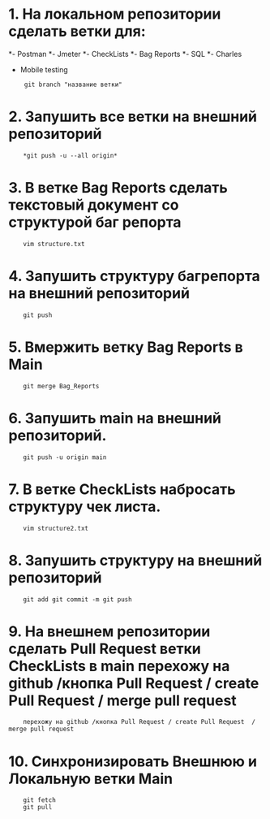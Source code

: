 # 1. На локальном репозитории сделать ветки для:
*- Postman 
*- Jmeter
*- CheckLists
*- Bag Reports
*- SQL
*- Charles
- Mobile testing

       git branch "название ветки"

# 2. Запушить все ветки на внешний репозиторий 

        *git push -u --all origin*

# 3. В ветке Bag Reports сделать текстовый документ со структурой баг репорта 

        vim structure.txt

# 4. Запушить структуру багрепорта на внешний репозиторий 
        
        git push 
        
# 5. Вмержить ветку Bag Reports в Main
    
        git merge Bag_Reports
    
# 6. Запушить main на внешний репозиторий.
        
        git push -u origin main
# 7. В ветке CheckLists набросать структуру чек листа. 
        
        vim structure2.txt
        
# 8. Запушить структуру на внешний репозиторий 
        
        git add git commit -m git push
        
# 9. На внешнем репозитории сделать Pull Request ветки CheckLists в main перехожу на github /кнопка Pull Request / create Pull Request  / merge pull request

        
        перехожу на github /кнопка Pull Request / create Pull Request  / merge pull request
# 10. Синхронизировать Внешнюю и Локальную ветки Main 

        git fetch 
        git pull
